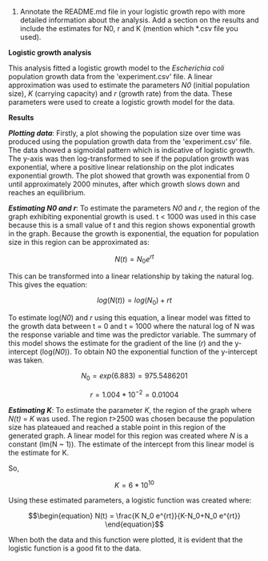 1. Annotate the README.md file in your logistic growth repo with more detailed information about the analysis. Add a section on the results and include the estimates for N0, r and K (mention which *.csv file you used).

**Logistic growth analysis**

This analysis fitted a logistic growth model to the *Escherichia coli* population growth data from the 'experiment.csv' file. A linear approximation was used to estimate the parameters *N0* (initial population size), *K* (carrying capacity) and *r* (growth rate) from the data. These parameters were used to create a logistic growth model for the data. 

**Results**

***Plotting data***: Firstly, a plot showing the population size over time was produced using the population growth data from the 'experiment.csv' file. The data showed a sigmoidal pattern which is indicative of logistic growth. The y-axis was then log-transformed to see if the population growth was exponential, where a positive linear relationship on the plot indicates exponential growth. The plot showed that growth was exponential from 0 until approximately 2000 minutes, after which growth slows down and reaches an equilibrium. 

***Estimating N0 and r***:
To estimate the parameters *N0* and *r*, the region of the graph exhibiting exponential growth is used. t < 1000 was used in this case because this is a small value of t and this region shows exponential growth in the graph. Because the growth is exponential, the equation for population size in this region can be approximated as:
  ```math
\begin{equation}
N(t) = N_0 e^{rt}
\end{equation}
```
This can be transformed into a linear relationship by taking the natural log. This gives the equation:
  ```math
\begin{equation}
log(N(t)) = log(N_0) + rt
\end{equation}
```
To estimate log(*N0*) and *r* using this equation, a linear model was fitted to the growth data between t = 0 and t = 1000 where the natural log of N was the response variable and time was the predictor variable. The summary of this model shows the estimate for the gradient of the line (*r*) and the y-intercept (log(*N0*)). To obtain N0 the exponential function of the y-intercept was taken.
```math
\begin{equation}
N_0 = exp(6.883) = 975.5486201
\end{equation}
```

```math
\begin{equation}
 r = 1.004 * 10^{-2} = 0.01004
\end{equation}
```



***Estimating K***:
To estimate the parameter *K*, the region of the graph where *N(t)* = *K* was used. The region *t*>2500 was chosen because the population size has plateaued and reached a stable point in this region of the generated graph. A linear model for this region was created where *N* is a constant (lm(N ~ 1)). The estimate of the intercept from this linear model is the estimate for K.

  So,
  ```math
\begin{equation}
K = 6 * 10^{10}
\end{equation}
```


Using these estimated parameters, a logistic function was created where:
  ```math
\begin{equation}
N(t) = \frac{K N_0 e^{rt}}{K-N_0+N_0 e^{rt}}
\end{equation}
```



When both the data and this function were plotted, it is evident that the logistic function is a good fit to the data. 






